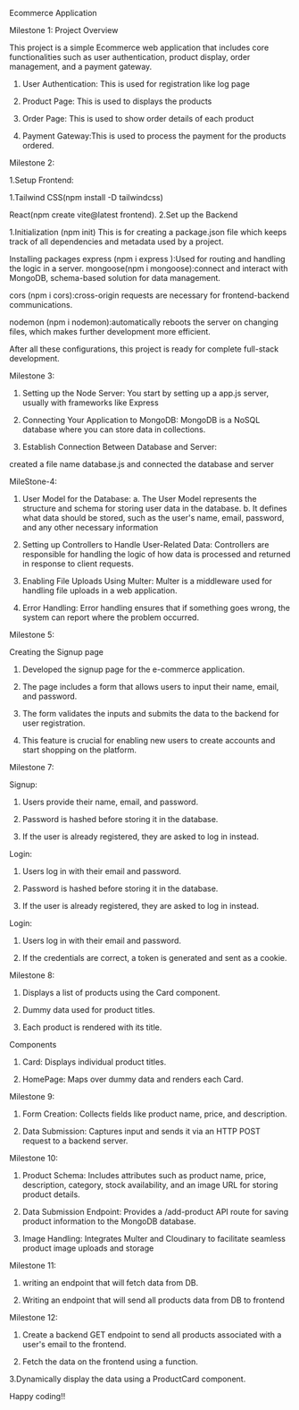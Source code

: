 Ecommerce Application

Milestone 1: Project Overview

This project is a simple Ecommerce web application that includes core functionalities such as user authentication, product display, order management, and a payment gateway.

1. User Authentication: This is used for registration like log page

2. Product Page: This is used to displays the products

3. Order Page: This is used to show order details of each product

4. Payment Gateway:This is used to process the payment for the products ordered.

Milestone 2:

1.Setup Frontend:

1.Tailwind CSS(npm install -D tailwindcss)

React(npm create vite@latest frontend).
2.Set up the Backend

1.Initialization (npm init) This is for creating a package.json file which keeps track of all dependencies and metadata used by a project.

Installing packages express (npm i express ):Used for routing and handling the logic in a server.
mongoose(npm i mongoose):connect and interact with MongoDB, schema-based solution for data management.

cors (npm i cors):cross-origin requests are necessary for frontend-backend communications.

nodemon (npm i nodemon):automatically reboots the server on changing files, which makes further development more efficient.

After all these configurations, this project is ready for complete full-stack development.

Milestone 3:
1. Setting up the Node Server: You start by setting up a app.js server, usually with frameworks like Express

2. Connecting Your Application to MongoDB: MongoDB is a NoSQL database where you can store data in collections.

3. Establish Connection Between Database and Server: 

created a file name database.js and connected the database and server

MileStone-4:
1. User Model for the Database: a. The User Model represents the structure and schema for storing user data in the database. b. It defines what data should be stored, such as the user's name, email, password, and any other necessary information

2. Setting up Controllers to Handle User-Related Data: Controllers are responsible for handling the logic of how data is processed and returned in response to client requests.

3. Enabling File Uploads Using Multer: Multer is a middleware used for handling file uploads in a web application.

4. Error Handling: Error handling ensures that if something goes wrong, the system can report where the problem occurred.

Milestone 5: 

Creating the Signup page

  1. Developed the signup page for the e-commerce application.
   
  2. The page includes a form that allows users to input their name, email, and password.
   
  3. The form validates the inputs and submits the data to the backend for user registration.
   
  4. This feature is crucial for enabling new users to create accounts and start shopping on the platform.


Milestone 7:

Signup:

   1. Users provide their name, email, and password.


   2. Password is hashed before storing it in the database.

   3. If the user is already registered, they are asked to log in instead.

Login:

   1. Users log in with their email and password.


    
   2. Password is hashed before storing it in the database.
    
   3. If the user is already registered, they are asked to log in instead.
  
Login:

   1. Users log in with their email and password.
    

   2. If the credentials are correct, a token is generated and sent as a cookie.

Milestone 8:
   1. Displays a list of products using the Card component.

   2. Dummy data used for product titles.

   3. Each product is rendered with its title.

Components

   1. Card: Displays individual product titles.

   2. HomePage: Maps over dummy data and renders each Card.

Milestone 9:

   1. Form Creation: Collects fields like product name, price, and description.

   2. Data Submission: Captures input and sends it via an HTTP POST request to a backend server.

Milestone 10:

   1. Product Schema: Includes attributes such as product name, price, description, category, stock availability, and an image URL for storing product details.

   2. Data Submission Endpoint: Provides a /add-product API route for saving product information to the MongoDB database.

   3. Image Handling: Integrates Multer and Cloudinary to facilitate seamless product image uploads and storage

Milestone 11:

   1. writing an endpoint that will fetch data from DB.

   2. Writing an endpoint that will send all products data from DB to frontend

Milestone 12:

   1. Create a backend GET endpoint to send all products associated with a user's email to the frontend.

   2. Fetch the data on the frontend using a function.

   3.Dynamically display the data using a ProductCard component.


Happy coding!!
